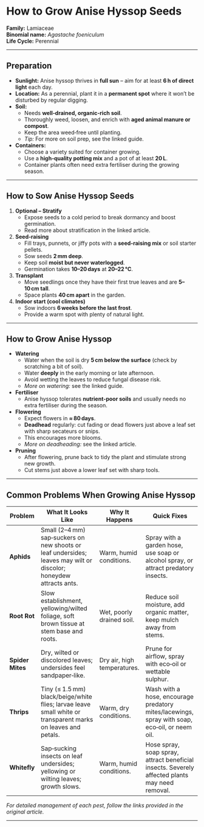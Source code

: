 # How to Grow Anise Hyssop Seeds

**Family:** Lamiaceae  
**Binomial name:** *Agastache foeniculum*  
**Life Cycle:** Perennial  

---

## Preparation

- **Sunlight:** Anise hyssop thrives in **full sun** – aim for at least **6 h of direct light** each day.  
- **Location:** As a perennial, plant it in a **permanent spot** where it won’t be disturbed by regular digging.  
- **Soil:**  
  - Needs **well‑drained, organic‑rich soil**.  
  - Thoroughly weed, loosen, and enrich with **aged animal manure or compost**.  
  - Keep the area weed‑free until planting.  
  - *Tip:* For more on soil prep, see the linked guide.  
- **Containers:**  
  - Choose a variety suited for container growing.  
  - Use a **high‑quality potting mix** and a pot of at least **20 L**.  
  - Container plants often need extra fertiliser during the growing season.

---

## How to Sow Anise Hyssop Seeds

1. **Optional – Stratify**  
   - Expose seeds to a cold period to break dormancy and boost germination.  
   - Read more about stratification in the linked article.  
2. **Seed‑raising**  
   - Fill trays, punnets, or jiffy pots with a **seed‑raising mix** or soil starter pellets.  
   - Sow seeds **2 mm deep**.  
   - Keep soil **moist but never waterlogged**.  
   - Germination takes **10–20 days** at **20–22 °C**.  
3. **Transplant**  
   - Move seedlings once they have their first true leaves and are **5–10 cm tall**.  
   - Space plants **40 cm apart** in the garden.  
4. **Indoor start (cool climates)**  
   - Sow indoors **6 weeks before the last frost**.  
   - Provide a warm spot with plenty of natural light.

---

## How to Grow Anise Hyssop

- **Watering**  
  - Water when the soil is dry **5 cm below the surface** (check by scratching a bit of soil).  
  - Water **deeply** in the early morning or late afternoon.  
  - Avoid wetting the leaves to reduce fungal disease risk.  
  - *More on watering:* see the linked guide.  
- **Fertiliser**  
  - Anise hyssop tolerates **nutrient‑poor soils** and usually needs no extra fertiliser during the season.  
- **Flowering**  
  - Expect flowers in **≈ 80 days**.  
  - **Deadhead** regularly: cut fading or dead flowers just above a leaf set with sharp secateurs or snips.  
  - This encourages more blooms.  
  - *More on deadheading:* see the linked article.  
- **Pruning**  
  - After flowering, prune back to tidy the plant and stimulate strong new growth.  
  - Cut stems just above a lower leaf set with sharp tools.

---

## Common Problems When Growing Anise Hyssop

| Problem | What It Looks Like | Why It Happens | Quick Fixes |
|---------|--------------------|----------------|-------------|
| **Aphids** | Small (2–4 mm) sap‑suckers on new shoots or leaf undersides; leaves may wilt or discolor; honeydew attracts ants. | Warm, humid conditions. | Spray with a garden hose, use soap or alcohol spray, or attract predatory insects. |
| **Root Rot** | Slow establishment, yellowing/wilted foliage, soft brown tissue at stem base and roots. | Wet, poorly drained soil. | Reduce soil moisture, add organic matter, keep mulch away from stems. |
| **Spider Mites** | Dry, wilted or discolored leaves; undersides feel sandpaper‑like. | Dry air, high temperatures. | Prune for airflow, spray with eco‑oil or wettable sulphur. |
| **Thrips** | Tiny (≤ 1.5 mm) black/beige/white flies; larvae leave small white or transparent marks on leaves and petals. | Warm, dry conditions. | Wash with a hose, encourage predatory mites/lacewings, spray with soap, eco‑oil, or neem oil. |
| **Whitefly** | Sap‑sucking insects on leaf undersides; yellowing or wilting leaves; growth slows. | Warm, humid conditions. | Hose spray, soap spray, attract beneficial insects. Severely affected plants may need removal. |

*For detailed management of each pest, follow the links provided in the original article.*

---